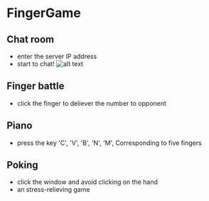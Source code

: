 # FingerGame
## Chat room
- enter the server IP address
- start to chat!
![alt text](https://github.com/ya-sin/FingerGame.git/demo_chatroom.png)
## Finger battle
- click the finger to deliever the number to opponent
## Piano
- press the key 'C', 'V', 'B', 'N', 'M', Corresponding to five fingers
## Poking
- click the window and avoid clicking on the hand
- an stress-relieving game 
